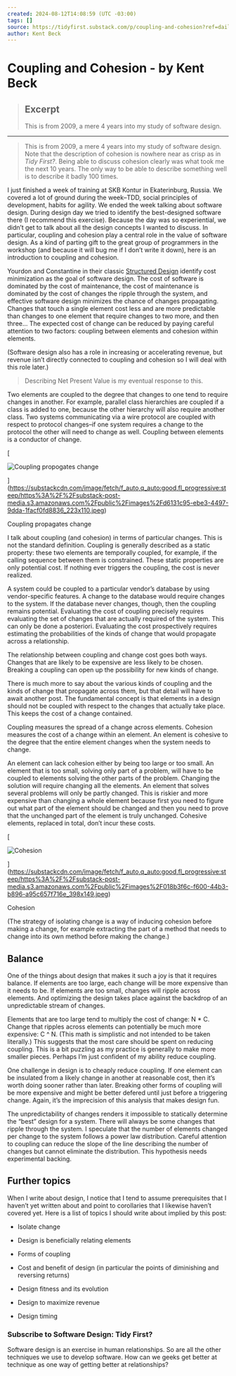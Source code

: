 ```yaml
---
created: 2024-08-12T14:08:59 (UTC -03:00)
tags: []
source: https://tidyfirst.substack.com/p/coupling-and-cohesion?ref=dailydev
author: Kent Beck
---
```


# Coupling and Cohesion - by Kent Beck

> ## Excerpt
> This is from 2009, a mere 4 years into my study of software design.

---
> This is from 2009, a mere 4 years into my study of software design. Note that the description of cohesion is nowhere near as crisp as in _Tidy First?_. Being able to discuss cohesion clearly was what took me the next 10 years. The only way to be able to describe something well is to describe it badly 100 times.

I just finished a week of training at SKB Kontur in Ekaterinburg, Russia. We covered a lot of ground during the week–TDD, social principles of development, habits for agility. We ended the week talking about software design. During design day we tried to identify the best-designed software there (I recommend this exercise). Because the day was so experiential, we didn’t get to talk about all the design concepts I wanted to discuss. In particular, coupling and cohesion play a central role in the value of software design. As a kind of parting gift to the great group of programmers in the workshop (and because it will bug me if I don’t write it down), here is an introduction to coupling and cohesion.

Yourdon and Constantine in their classic [Structured Design](https://web.archive.org/web/20140415191114/http://www.amazon.com/Structured-Design-Fundamentals-Discipline-Computer/dp/0138544719) identify cost minimization as the goal of software design. The cost of software is dominated by the cost of maintenance, the cost of maintenance is dominated by the cost of changes the ripple through the system, and effective software design minimizes the chance of changes propagating. Changes that touch a single element cost less and are more predictable than changes to one element that require changes to two more, and then three… The expected cost of change can be reduced by paying careful attention to two factors: coupling between elements and cohesion within elements.

(Software design also has a role in increasing or accelerating revenue, but revenue isn’t directly connected to coupling and cohesion so I will deal with this role later.)

> Describing Net Present Value is my eventual response to this.

Two elements are coupled to the degree that changes to one tend to require changes in another. For example, parallel class hierarchies are coupled if a class is added to one, because the other hierarchy will also require another class. Two systems communicating via a wire protocol are coupled with respect to protocol changes–if one system requires a change to the protocol the other will need to change as well. Coupling between elements is a conductor of change.

[

![Coupling propogates change](https://substackcdn.com/image/fetch/w_1456,c_limit,f_auto,q_auto:good,fl_progressive:steep/https%3A%2F%2Fsubstack-post-media.s3.amazonaws.com%2Fpublic%2Fimages%2Fd6131c95-ebe3-4497-9dda-1facf0fd8836_223x110.jpeg "coupling-and-cohesion-1")

](https://substackcdn.com/image/fetch/f_auto,q_auto:good,fl_progressive:steep/https%3A%2F%2Fsubstack-post-media.s3.amazonaws.com%2Fpublic%2Fimages%2Fd6131c95-ebe3-4497-9dda-1facf0fd8836_223x110.jpeg)

Coupling propagates change

I talk about coupling (and cohesion) in terms of particular changes. This is not the standard definition. Coupling is generally described as a static property: these two elements are temporally coupled, for example, if the calling sequence between them is constrained. These static properties are only potential cost. If nothing ever triggers the coupling, the cost is never realized.

A system could be coupled to a particular vendor’s database by using vendor-specific features. A change to the database would require changes to the system. If the database never changes, though, then the coupling remains potential. Evaluating the cost of coupling precisely requires evaluating the set of changes that are actually required of the system. This can only be done a posteriori. Evaluating the cost prospectively requires estimating the probabilities of the kinds of change that would propagate across a relationship.

The relationship between coupling and change cost goes both ways. Changes that are likely to be expensive are less likely to be chosen. Breaking a coupling can open up the possibility for new kinds of change.

There is much more to say about the various kinds of coupling and the kinds of change that propagate across them, but that detail will have to await another post. The fundamental concept is that elements in a design should not be coupled with respect to the changes that actually take place. This keeps the cost of a change contained.

Coupling measures the spread of a change across elements. Cohesion measures the cost of a change within an element. An element is cohesive to the degree that the entire element changes when the system needs to change.

An element can lack cohesion either by being too large or too small. An element that is too small, solving only part of a problem, will have to be coupled to elements solving the other parts of the problem. Changing the solution will require changing all the elements. An element that solves several problems will only be partly changed. This is riskier and more expensive than changing a whole element because first you need to figure out what part of the element should be changed and then you need to prove that the unchanged part of the element is truly unchanged. Cohesive elements, replaced in total, don’t incur these costs.

[

![Cohesion](https://substackcdn.com/image/fetch/w_1456,c_limit,f_auto,q_auto:good,fl_progressive:steep/https%3A%2F%2Fsubstack-post-media.s3.amazonaws.com%2Fpublic%2Fimages%2F018b3f6c-f600-44b3-b896-a95c657f716e_398x149.jpeg "coupling-and-cohesion002")

](https://substackcdn.com/image/fetch/f_auto,q_auto:good,fl_progressive:steep/https%3A%2F%2Fsubstack-post-media.s3.amazonaws.com%2Fpublic%2Fimages%2F018b3f6c-f600-44b3-b896-a95c657f716e_398x149.jpeg)

Cohesion

(The strategy of isolating change is a way of inducing cohesion before making a change, for example extracting the part of a method that needs to change into its own method before making the change.)

## **Balance**

One of the things about design that makes it such a joy is that it requires balance. If elements are too large, each change will be more expensive than it needs to be. If elements are too small, changes will ripple across elements. And optimizing the design takes place against the backdrop of an unpredictable stream of changes.

Elements that are too large tend to multiply the cost of change: N \* C. Change that ripples across elements can potentially be much more expensive: C ^ N. (This math is simplistic and not intended to be taken literally.) This suggests that the most care should be spent on reducing coupling. This is a bit puzzling as my practice is generally to make more smaller pieces. Perhaps I’m just confident of my ability reduce coupling.

One challenge in design is to cheaply reduce coupling. If one element can be insulated from a likely change in another at reasonable cost, then it’s worth doing sooner rather than later. Breaking other forms of coupling will be more expensive and might be better defered until just before a triggering change. Again, it’s the imprecision of this analysis that makes design fun.

The unpredictability of changes renders it impossible to statically determine the “best” design for a system. There will always be some changes that ripple through the system. I speculate that the number of elements changed per change to the system follows a power law distribution. Careful attention to coupling can reduce the slope of the line describing the number of changes but cannot eliminate the distribution. This hypothesis needs experimental backing.

## **Further topics**

When I write about design, I notice that I tend to assume prerequisites that I haven’t yet written about and point to corollaries that I likewise haven’t covered yet. Here is a list of topics I should write about implied by this post:

-   Isolate change
    
-   Design is beneficially relating elements
    
-   Forms of coupling
    
-   Cost and benefit of design (in particular the points of diminishing and reversing returns)
    
-   Design fitness and its evolution
    
-   Design to maximize revenue
    
-   Design timing
    

### Subscribe to Software Design: Tidy First?

Software design is an exercise in human relationships. So are all the other techniques we use to develop software. How can we geeks get better at technique as one way of getting better at relationships?
